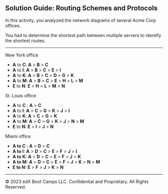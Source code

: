 ## Solution Guide: Routing Schemes and Protocols

In this activity, you analyzed the network diagrams of several Acme Corp offices. 

You had to determine the shortest path between multiple servers to identify the shortest routes.

---

New York office

  - **A** to **C**: **A** > **B** > **C** 
  - **A** to **I**: **A** > **B** > **C**  > **E**  > **I**
  - **A** to **K**: **A** > **B** > **C**  > **D**  > **G** > **K**
  - **A** to **M**:  **A** > **B** > **C**  > **E**  > **H** > **L** > **M**
  - **E**  to **N**:  **E**  > **H** > **L** > **M** > **N**


St. Louis office

  - **A** to **C** :  **A** > **C** 
  - **A** to **I**:  **A** > **C**  > **G** > **K** > **J** > **I**
  - **A** to **K**:  **A** > **C**  > **G** > **K** 
  - **A** to **M**:  **A** > **C**  > **G** > **K** > **J** > **N** > **M**
  - **E** to **N**: **E**  > **I** > **J** > **N**


Miami office

  - ****A** to **C** :**  **A** > **D**  > **C**
  - ****A** to **I**:**  **A** > **D**  > **C**  > **E**  > **F**  > **J** > **I**
  - ****A** to **K**:**  **A** > **D**  > **C**  > **E**  > **F**  > **J** > **K**
  - ****A** to **M**:**  **A** > **D**  > **C**  > **E** > **F**  > **J** > **K** > **N** > **M**
  - ****E**  to **N**:**  **E**  > **F**  > **J** > **K** > **N**
  
  ---
© 2023 edX Boot Camps LLC. Confidential and Proprietary. All Rights Reserved.
